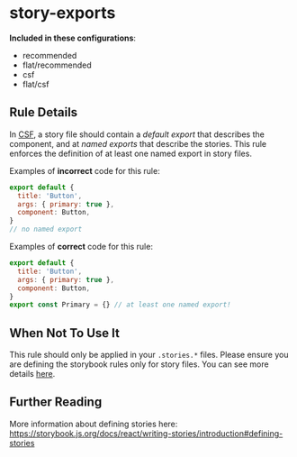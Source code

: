 # story-exports

<!-- RULE-CATEGORIES:START -->

**Included in these configurations**: <ul><li>recommended</li><li>flat/recommended</li><li>csf</li><li>flat/csf</li></ul>

<!-- RULE-CATEGORIES:END -->

## Rule Details

In [CSF](https://storybook.js.org/docs/react/writing-stories/introduction#component-story-format), a story file should contain a _default export_ that describes the component, and at _named exports_ that describe the stories. This rule enforces the definition of at least one named export in story files.

Examples of **incorrect** code for this rule:

```js
export default {
  title: 'Button',
  args: { primary: true },
  component: Button,
}
// no named export
```

Examples of **correct** code for this rule:

```js
export default {
  title: 'Button',
  args: { primary: true },
  component: Button,
}
export const Primary = {} // at least one named export!
```

## When Not To Use It

This rule should only be applied in your `.stories.*` files. Please ensure you are defining the storybook rules only for story files. You can see more details [here](https://github.com/storybookjs/eslint-plugin-storybook#overridingdisabling-rules).

## Further Reading

More information about defining stories here: https://storybook.js.org/docs/react/writing-stories/introduction#defining-stories
